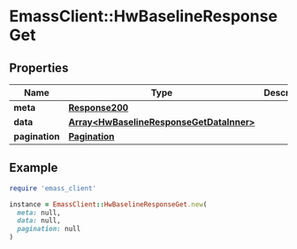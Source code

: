 # EmassClient::HwBaselineResponseGet

## Properties

| Name | Type | Description | Notes |
| ---- | ---- | ----------- | ----- |
| **meta** | [**Response200**](Response200.md) |  | [optional] |
| **data** | [**Array&lt;HwBaselineResponseGetDataInner&gt;**](HwBaselineResponseGetDataInner.md) |  | [optional] |
| **pagination** | [**Pagination**](Pagination.md) |  | [optional] |

## Example

```ruby
require 'emass_client'

instance = EmassClient::HwBaselineResponseGet.new(
  meta: null,
  data: null,
  pagination: null
)
```

